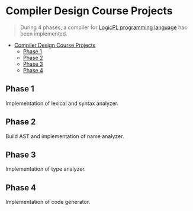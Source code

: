 # Compiler Design Course Projects

> During 4 phases, a compiler for [LogicPL programming language](/LogicPL%20Document.pdf) has been implemented.

- [Compiler Design Course Projects](#compiler-design-course-projects)
  - [Phase 1](#phase-1)
  - [Phase 2](#phase-2)
  - [Phase 3](#phase-3)
  - [Phase 4](#phase-4)

## Phase 1
Implementation of lexical and syntax analyzer.

## Phase 2
Build AST and implementation of name analyzer.

## Phase 3
Implementation of type analyzer.

## Phase 4
Implementation of code generator.

